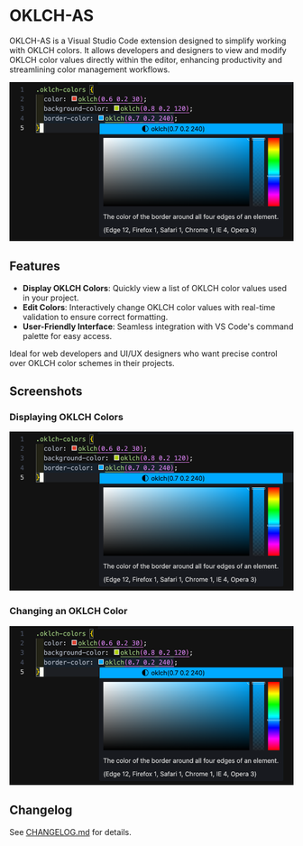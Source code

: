 # OKLCH-AS

OKLCH-AS is a Visual Studio Code extension designed to simplify working with OKLCH colors. It allows developers and designers to view and modify OKLCH color values directly within the editor, enhancing productivity and streamlining color management workflows.

![Show OKLCH Colors](./public/example.png)

## Features

- **Display OKLCH Colors**: Quickly view a list of OKLCH color values used in your project.
- **Edit Colors**: Interactively change OKLCH color values with real-time validation to ensure correct formatting.
- **User-Friendly Interface**: Seamless integration with VS Code's command palette for easy access.

Ideal for web developers and UI/UX designers who want precise control over OKLCH color schemes in their projects.

## Screenshots

### Displaying OKLCH Colors
![Show OKLCH Colors](./public/example.png)

### Changing an OKLCH Color
![Change OKLCH Color](./public/example.png)

## Changelog
See [CHANGELOG.md](CHANGELOG.md) for details.